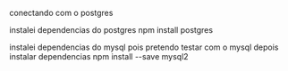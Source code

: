 conectando com o postgres 

instalei dependencias do postgres
npm install postgres

instalei dependencias do mysql pois pretendo testar com o mysql depois
instalar dependencias
npm install --save mysql2
